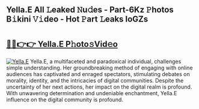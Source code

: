 ## Yella.E All 𝙻eaked 𝙽u𝚍es - Part-6Kz 𝙿hotos B𝚒kini 𝚅𝚒deo - Hot 𝙿art 𝙻eaks IoGZs

# <h2><a href="http://ld1h7hz.urlbe.top/?page=Yella.E">🔗🔗👉👉 Yella.E P𝚑oto𝚜Vid𝚎o</a></h2>

[![Yella.E](https://i.imgur.com/eBuTRDB.gif)](http://ld1h7hz.urlbe.top/?page=Yella.E)
Yella.E, a multifaceted and paradoxical individual, challenges simple understanding. Her groundbreaking method of engaging with online audiences has captivated and enraged spectators, stimulating debates on morality, identity, and the intricacies of digital communities. Despite the uncertainty of her next actions, her impact on the digital realm is profound. With unwavering determination and undeniable enchantment, Yella.E influence on the digital community is profound.
